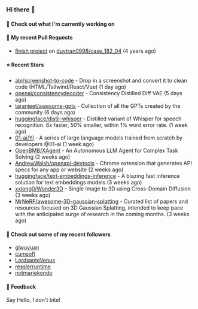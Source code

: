 ### Hi there 👋

#### 👷 Check out what I'm currently working on

#### 🔨 My recent Pull Requests

- [finish project](https://github.com/duytran0998/case_182_04/pull/1) on [duytran0998/case_182_04](https://github.com/duytran0998/case_182_04) (4 years ago)

#### ⭐ Recent Stars

- [abi/screenshot-to-code](https://github.com/abi/screenshot-to-code) - Drop in a screenshot and convert it to clean code (HTML/Tailwind/React/Vue) (1 day ago)
- [openai/consistencydecoder](https://github.com/openai/consistencydecoder) - Consistency Distilled Diff VAE (5 days ago)
- [taranjeet/awesome-gpts](https://github.com/taranjeet/awesome-gpts) - Collection of all the GPTs created by the community (6 days ago)
- [huggingface/distil-whisper](https://github.com/huggingface/distil-whisper) - Distilled variant of Whisper for speech recognition. 6x faster, 50% smaller, within 1% word error rate. (1 week ago)
- [01-ai/Yi](https://github.com/01-ai/Yi) - A series of large language models trained from scratch by developers @01-ai (1 week ago)
- [OpenBMB/XAgent](https://github.com/OpenBMB/XAgent) - An Autonomous LLM Agent for Complex Task Solving (2 weeks ago)
- [AndrewWalsh/openapi-devtools](https://github.com/AndrewWalsh/openapi-devtools) - Chrome extension that generates API specs for any app or website (2 weeks ago)
- [huggingface/text-embeddings-inference](https://github.com/huggingface/text-embeddings-inference) - A blazing fast inference solution for text embeddings models (3 weeks ago)
- [xxlong0/Wonder3D](https://github.com/xxlong0/Wonder3D) - Single Image to 3D using Cross-Domain Diffusion (3 weeks ago)
- [MrNeRF/awesome-3D-gaussian-splatting](https://github.com/MrNeRF/awesome-3D-gaussian-splatting) - Curated list of papers and resources focused on 3D Gaussian Splatting, intended to keep pace with the anticipated surge of research in the coming months. (3 weeks ago)

#### 👯 Check out some of my recent followers

- [glwuyuan](https://github.com/glwuyuan)
- [cumsoft](https://github.com/cumsoft)
- [LordsanteVenus](https://github.com/LordsanteVenus)
- [resslerruntime](https://github.com/resslerruntime)
- [notmariekondo](https://github.com/notmariekondo)

#### 💬 Feedback

Say Hello, I don't bite!